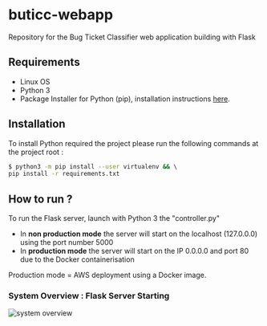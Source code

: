 # buticc-webapp
Repository for the Bug Ticket Classifier web application building with Flask

## Requirements

* Linux OS
* Python 3 
* Package Installer for Python (pip), installation instructions 
[here](https://pip.pypa.io/en/stable/installing/).

## Installation

To install Python required  the project please run the following commands at the project root :
```bash
$ python3 -m pip install --user virtualenv && \ 
pip install -r requirements.txt
```

## How to run ? 

To run the Flask server, launch with Python 3 the "controller.py"

* In **non production mode** the server will start on the localhost (127.0.0.0) using the port number 5000
* In **production mode** the server will start on the IP 0.0.0.0 and port 80 due to the Docker containerisation 

Production mode = AWS deployment using a Docker image.

### System Overview : Flask Server Starting

![system overview](http://www.plantuml.com/plantuml/proxy?cache=no&src=)

